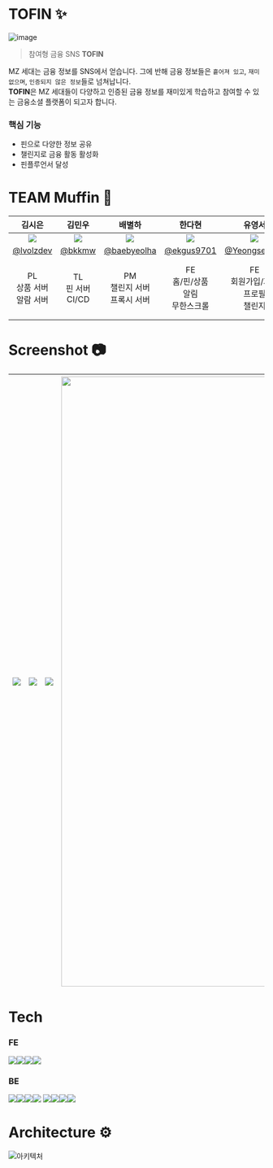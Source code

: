 # TOFIN ✨
![image](https://github.com/Team-Muffin/Server/assets/63653473/1f34149f-ad54-43a8-8927-bbf93e3efb7c)
> 참여형 금융 SNS **TOFIN**

MZ 세대는 금융 정보를 SNS에서 얻습니다. 그에 반해 금융 정보들은 `흩어져 있고`, `재미 없으며`, `인증되지 않은 정보`들로 넘쳐납니다.   
**TOFIN**은 MZ 세대들이 다양하고 인증된 금융 정보를 재미있게 학습하고 참여할 수 있는 금융소셜 플랫폼이 되고자 합니다.
### 핵심 기능
- 핀으로 다양한 정보 공유
- 챌린지로 금융 활동 활성화
- 핀플루언서 달성

# TEAM Muffin 🧁
|                                    김시은                                     |                               김민우                                |                                     배별하                                     |                                한다현                                |                                                             유영서                                                             |                                                        김동원                                                         |
|:--------------------------------------------------------------------------:|:----------------------------------------------------------------:|:---------------------------------------------------------------------------:|:-----------------------------------------------------------------:|:---------------------------------------------------------------------------------------------------------------------------:|:------------------------------------------------------------------------------------------------------------------:|
| <img src="https://avatars.githubusercontent.com/u/63188042?v=4"> | <img src="https://avatars.githubusercontent.com/u/78014844?v=4"> | <img src="https://avatars.githubusercontent.com/u/114577429?v=4"> | <img src="https://avatars.githubusercontent.com/u/52192706?v=4"> |                         <img src="https://avatars.githubusercontent.com/u/102814269?v=4">                         |                          <img src="https://avatars.githubusercontent.com/u/63653473?v=4">                          |
|                               [@lvolzdev]("https://github.com/lvolzdev")                                |               [@bkkmw]("https://github.com/bkkmw")               |                  [@baebyeolha]("https://github.com/baebyeolha")                  |                                    [@ekgus9701]("https://github.com/ekgus9701")                                  |                                      [@YeongseoYoo]("https://github.com/YeongseoYoo")                                       |                                  [@EastWon0103]("https://github.com/EastWon0103")                                  |
|                        PL<br/>상품 서버<br/>알람 서버<br/>                         |                     TL<br/> 핀 서버 <br/> CI/CD                     |                         PM<br/>챌린지 서버  <br/> 프록시 서버                         |                  FE<br/>홈/핀/상품<br/>알림<br/>무한스크롤                   |                                               FE<br/>회원가입/자산<br/>프로필<br/>챌린지                                                |                                     BE<br/>유저 서버<br/>자산 서버<br/>크레딧 서버<br/> 카프카                                     |

# Screenshot 📷
|<img src="https://github.com/Team-Muffin/Server/assets/63653473/52ce4909-6987-4ddf-bc74-8b9a86e48dfd">|<img src="https://github.com/Team-Muffin/Server/assets/63653473/5197d365-b000-4b16-95a1-b54cdb2b30ce">|<img src="https://github.com/Team-Muffin/Server/assets/63653473/4ae99815-94a2-4ce2-8299-80f19bc5a3a8">| <img src="https://github.com/Team-Muffin/Server/assets/63653473/9a02e816-ccd7-446c-9bdf-cc6a6eaa8f9e" width=1200> |
|---|---|---|-------------------------------------------------------------------------------------------------------------------|

# Tech
### FE
<img src="https://img.shields.io/badge/react.js-61DAFB?style=for-the-badge&logo=react&logoColor=black"/><img src="https://img.shields.io/badge/typescript-3178C6?style=for-the-badge&logo=typescript&logoColor=white"/><img src="https://img.shields.io/badge/tailwind%20CSS-06B6D4?style=for-the-badge&logo=tailwindcss&logoColor=white"/><img src="https://img.shields.io/badge/zustand-%2320232a.svg?style=for-the-badge&logo=react&logoColor=%2361DAFB"/>

### BE
<img src="https://img.shields.io/badge/springboot-6DB33F?style=for-the-badge&logo=springboot&logoColor=white"/><img src="https://img.shields.io/badge/java-007396?style=for-the-badge&logo=openjdk&logoColor=white"/><img src="https://img.shields.io/badge/apache%20kafka-231F20?style=for-the-badge&logo=apachekafka&logoColor=white"/><img src="https://img.shields.io/badge/docker-2496ED?style=for-the-badge&logo=docker&logoColor=white"/>
<img src="https://img.shields.io/badge/jenkins-D24939?style=for-the-badge&logo=jenkins&logoColor=white"/><img src="https://img.shields.io/badge/amazon%20ec2-FF9900?style=for-the-badge&logo=amazonec2&logoColor=white"/><img src="https://img.shields.io/badge/mysql-4479A1?style=for-the-badge&logo=mysql&logoColor=white"/><img src="https://img.shields.io/badge/redis-FF4438?style=for-the-badge&logo=redis&logoColor=white"/>

# Architecture ⚙️
![아키텍처](https://github.com/Team-Muffin/Server/assets/63653473/19867db4-1c7b-4ec5-bc3b-cca037868d57)

